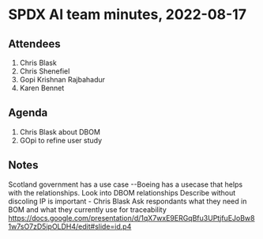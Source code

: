 # SPDX AI team minutes, 2022-08-17

## Attendees
1. Chris Blask
2. Chris Shenefiel
3. Gopi Krishnan Rajbahadur
4. Karen Bennet

## Agenda
1. Chris Blask about DBOM
2. GOpi to refine user study

## Notes
Scotland government has a use case --Boeing has a usecase that helps with the relationships. Look into DBOM relationships 
Describe without discoling IP is important - Chris Blask
Ask respondants what they need in BOM and what they currently use for traceability
https://docs.google.com/presentation/d/1qX7wxE9ERGqBfu3UPtjfuEJoBw81w7sO7zD5ipOLDH4/edit#slide=id.p4
